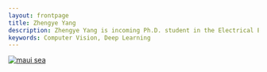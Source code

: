 ```yaml
---
layout: frontpage
title: Zhengye Yang
description: Zhengye Yang is incoming Ph.D. student in the Electrical Engineering at Rensselaer Polytechnic Institute; research in computer vision
keywords: Computer Vision, Deep Learning 
---
```

<!-- 
<div class="navbar">
  <div class="navbar-inner">
      <ul class="nav">
          <li><a href="{{ BASE_PATH }}/zhengye_cv_2_1.pdf">CV</a></li>
          <li><a href="https://github.com/zylearncoding">Github</a></li>
          <li><a href="https://www.linkedin.com/in/zhengye-yang/">LinkedIn</a></li>
          <li><a href="https://scholar.google.com/citations?user=PGbaGDsAAAAJ&hl=en">Google Scholar</a></li>
      </ul>
  </div>
</div> -->


<!-- <style>
body {
  background-image: url('publpics/bg.png');
  background-repeat: no-repeat;
  background-attachment: fixed;  
  background-size: cover;
}
</style> -->
<!-- <img src="./publpics/bg.png"  width="128"/> -->

<div class="span2">
        <a href="../publpics/bg_screen.png">
            <img src="../publpics/bg_screen.png"
                  title="maui sea" alt="maui sea"/></a>
        </div>